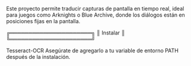 Este proyecto permite traducir capturas de pantalla en tiempo real, ideal para juegos como Arknights o Blue Archive, donde los diálogos están en posiciones fijas en la pantalla.

╔══════════════════════╗ 
║       Instalar       ║ 
╚══════════════════════╝

Tesseract-OCR Asegúrate de agregarlo a tu variable de entorno PATH después de la instalación.